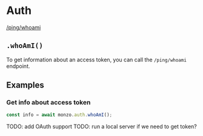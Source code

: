 # Auth

[/ping/whoami](https://docs.monzo.com/#authenticating-requests)

## `.whoAmI()`

To get information about an access token, you can call the `/ping/whoami` endpoint.

## Examples

### Get info about access token

```javascript
const info = await monzo.auth.whoAmI();
```

TODO: add OAuth support
TODO: run a local server if we need to get token?
